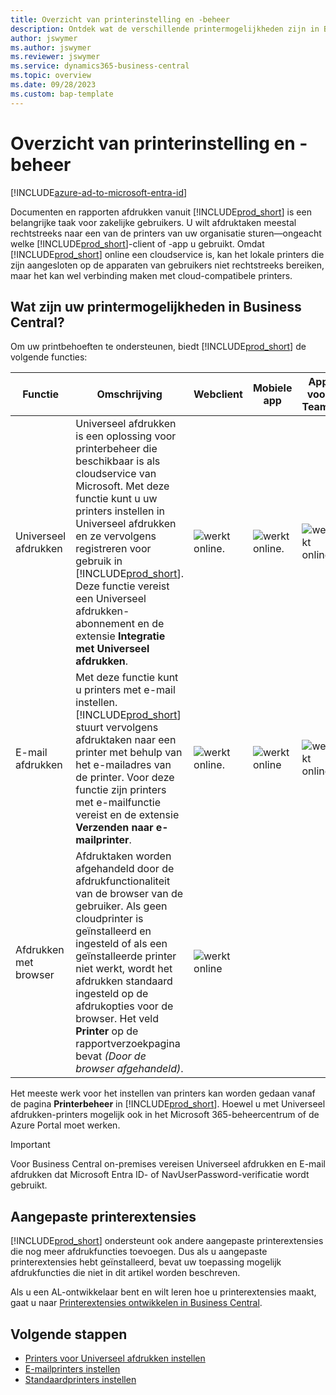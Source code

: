 ```yaml
---
title: Overzicht van printerinstelling en -beheer
description: Ontdek wat de verschillende printermogelijkheden zijn in Business Central
author: jswymer
ms.author: jswymer
ms.reviewer: jswymer
ms.service: dynamics365-business-central
ms.topic: overview
ms.date: 09/28/2023
ms.custom: bap-template
---
```


# Overzicht van printerinstelling en -beheer

[!INCLUDE[azure-ad-to-microsoft-entra-id](~/../shared-content/shared/azure-ad-to-microsoft-entra-id.md)]

Documenten en rapporten afdrukken vanuit [!INCLUDE[prod_short](includes/prod_short.md)] is een belangrijke taak voor zakelijke gebruikers. U wilt afdruktaken meestal rechtstreeks naar een van de printers van uw organisatie sturen&mdash;ongeacht welke [!INCLUDE[prod_short](includes/prod_short.md)]-client of -app u gebruikt. Omdat [!INCLUDE[prod_short](includes/prod_short.md)] online een cloudservice is, kan het lokale printers die zijn aangesloten op de apparaten van gebruikers niet rechtstreeks bereiken, maar het kan wel verbinding maken met cloud-compatibele printers.

## Wat zijn uw printermogelijkheden in Business Central?

Om uw printbehoeften te ondersteunen, biedt [!INCLUDE[prod_short](includes/prod_short.md)] de volgende functies:

|Functie|Omschrijving|Webclient| Mobiele app|App voor Teams|
|-------|-----------|----------|-----------|--------------|
|Universeel afdrukken|Universeel afdrukken is een oplossing voor printerbeheer die beschikbaar is als cloudservice van Microsoft. Met deze functie kunt u uw printers instellen in Universeel afdrukken en ze vervolgens registreren voor gebruik in [!INCLUDE[prod_short](includes/prod_short.md)]. Deze functie vereist een Universeel afdrukken-abonnement en de extensie **Integratie met Universeel afdrukken**.|![werkt online.](media/check.png)|![werkt online.](media/check.png)|![werkt online](media/check.png)|
|E-mail afdrukken|Met deze functie kunt u printers met e-mail instellen. [!INCLUDE[prod_short](includes/prod_short.md)] stuurt vervolgens afdruktaken naar een printer met behulp van het e-mailadres van de printer. Voor deze functie zijn printers met e-mailfunctie vereist en de extensie **Verzenden naar e-mailprinter**.|![werkt online.](media/check.png)|![werkt online](media/check.png)|![werkt online](media/check.png)|
|Afdrukken met browser|Afdruktaken worden afgehandeld door de afdrukfunctionaliteit van de browser van de gebruiker. Als geen cloudprinter is geïnstalleerd en ingesteld of als een geïnstalleerde printer niet werkt, wordt het afdrukken standaard ingesteld op de afdrukopties voor de browser. Het veld **Printer** op de rapportverzoekpagina bevat *(Door de browser afgehandeld)*.|![werkt online](media/check.png)|||

Het meeste werk voor het instellen van printers kan worden gedaan vanaf de pagina **Printerbeheer** in [!INCLUDE[prod_short](includes/prod_short.md)]. Hoewel u met Universeel afdrukken-printers mogelijk ook in het Microsoft 365-beheercentrum of de Azure Portal moet werken.

> [!IMPORTANT]
> Voor Business Central on-premises vereisen Universeel afdrukken en E-mail afdrukken dat Microsoft Entra ID- of NavUserPassword-verificatie wordt gebruikt.

## Aangepaste printerextensies

[!INCLUDE[prod_short](includes/prod_short.md)] ondersteunt ook andere aangepaste printerextensies die nog meer afdrukfuncties toevoegen. Dus als u aangepaste printerextensies hebt geïnstalleerd, bevat uw toepassing mogelijk afdrukfuncties die niet in dit artikel worden beschreven.

Als u een AL-ontwikkelaar bent en wilt leren hoe u printerextensies maakt, gaat u naar [Printerextensies ontwikkelen in Business Central](/dynamics365/business-central/dev-itpro/developer/devenv-reports-printing).

## Volgende stappen

- [Printers voor Universeel afdrukken instellen](admin-printer-setup-universal-print.md)  
- [E-mailprinters instellen](admin-printer-setup-email.md)  
- [Standaardprinters instellen](ui-specify-printer-selection-reports.md)